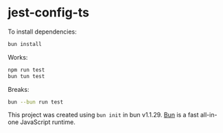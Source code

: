 # jest-config-ts

To install dependencies:

```bash
bun install
```

Works:

```bash
npm run test
bun tun test
```

Breaks:
```bash
bun --bun run test
```

This project was created using `bun init` in bun v1.1.29. [Bun](https://bun.sh) is a fast all-in-one JavaScript runtime.
